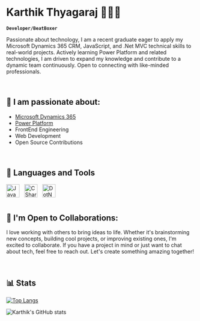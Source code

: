 # Karthik Thyagaraj 👨‍💻🎤

**`Developer/BeatBoxer`**

Passionate about technology, I am a recent graduate eager to apply my Microsoft Dynamics 365 CRM, JavaScript, and .Net MVC technical skills to real-world projects. Actively learning Power Platform and related technologies, I am driven to expand my knowledge and contribute to a dynamic team continuously. Open to connecting with like-minded professionals.



<br>

## 👀 I am passionate about:
+ [Microsoft Dynamics 365](https://www.microsoft.com/en-in/dynamics-365?msockid=2bfd3ca963dd658b189129b8620f645d)
+ [Power Platform](https://www.microsoft.com/en-us/power-platform)
+ FrontEnd Engineering
+ Web Development
+ Open Source Contributions

<br>

## 🧰 Languages and Tools
[<img align="left" alt="JavaScript" width="35px" style="padding-right: 10px;" src="https://cdn.jsdelivr.net/gh/devicons/devicon@latest/icons/javascript/javascript-plain.svg">](https://developer.mozilla.org/en-US/docs/Web/JavaScript)
<img align="left" alt="CSharp" width="35px" style="padding-right: 10px;" src="https://cdn.jsdelivr.net/gh/devicons/devicon@latest/icons/csharp/csharp-original.svg">
<img align="left" alt="DotNet" width="35px" style="padding-right: 10px;" src="https://cdn.jsdelivr.net/gh/devicons/devicon@latest/icons/dotnetcore/dotnetcore-original.svg">
<br />

<br>

## 🤝 I'm Open to Collaborations:
I love working with others to bring ideas to life. Whether it's brainstorming new concepts, building cool projects, or improving existing ones, I'm excited to collaborate. If you have a project in mind or just want to chat about tech, feel free to reach out. Let's create something amazing together!


<br>

## 📊 Stats
[![Top Langs](https://github-readme-stats.vercel.app/api/top-langs/?username=karthikthyagaraj&layout=donut-vertical)](https://github.com/karthikthyagaraj/karthikthyagaraj/blob/main/README.md)

![Karthik's GitHub stats](https://github-readme-stats.vercel.app/api?username=karthikthyagaraj&show_icons=true&theme=radical)
